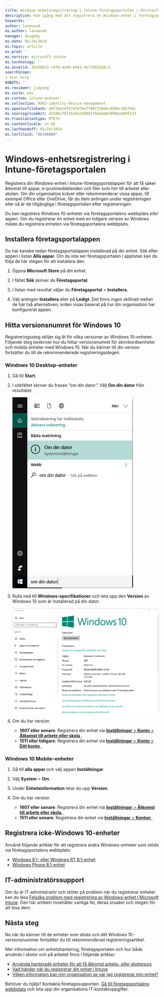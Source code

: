 ```yaml
---
title: Windows-enhetsregistrering i Intune-företagsportalen | Microsoft Docs
description: Kom igång med att registrera en Windows-enhet i företagsportalen
keywords: ''
author: lenewsad
ms.author: lanewsad
manager: dougeby
ms.date: 05/24/2019
ms.topic: article
ms.prod: ''
ms.service: microsoft-intune
ms.technology: ''
ms.assetid: 36250832-c6fd-4e8d-b681-de735023ebc3
searchScope:
- User help
ROBOTS: ''
ms.reviewer: jieyang
ms.suite: ems
ms.custom: intune-enduser
ms.collection: M365-identity-device-management
ms.openlocfilehash: d9f29e2d737dfd7bef709f239d6c8506c3bb746c
ms.sourcegitcommit: d258bcf6716c8a2589d3f8dada819905ee80f233
ms.translationtype: MTE75
ms.contentlocale: sv-SE
ms.lasthandoff: 05/24/2019
ms.locfileid: "66196884"
---
```

# <a name="windows-device-enrollment-in-intune-company-portal"></a>Windows-enhetsregistrering i Intune-företagsportalen  

Registrera din Windows-enhet i Intune-företagsportalappen för att få säker åtkomst till appar, e-postmeddelanden och filer som hör till arbetet eller skolan. Om din organisation kräver eller rekommenderar vissa appar, till exempel Office eller OneDrive, får du dem antingen under registreringen eller så är de tillgängliga i företagsportalen efter registreringen.  

Du kan registrera Windows 10-enheter via företagsportalens webbplats *eller* appen. Om du registrerar en enhet med en tidigare version av Windows måste du registrera enheten via företagsportalens webbplats.  

## <a name="install-company-portal-app"></a>Installera företagsportalappen  
Du har kanske redan företagsportalappen installerad på din enhet. Sök efter appen i listan __Alla appar__.  Om du inte ser företagsportalen i applistan kan du följa de här stegen för att installera den.  

1. Öppna **Microsoft Store** på din enhet.

2. I fältet **Sök** skriver du **Företagsportal**.

3. I listan med resultat väljer du **Företagsportal** > **Installera**.

4. Välj antingen **Installera** eller på **Ledigt**. Det finns ingen skillnad mellan de här två alternativen; orden visas baserat på hur din organisation har konfigurerat appen.  

## <a name="find-windows-10-version-number"></a>Hitta versionsnumret för Windows 10  
Registreringssteg skiljer sig åt för olika versioner av Windows 10-enheter. Följande steg beskriver hur du hittar versionsnumret för skrivbordsenheter och mobila enheter med Windows 10. När du känner till din version fortsätter du till de rekommenderade registreringsstegen.  

### <a name="windows-10-desktop-devices"></a>Windows 10 Desktop-enheter  

1. Gå till **Start**.

2. I sökfältet skriver du frasen ”om din dator”. Välj __Om din dator__ från resultatet.  


   ![search settings for about your pc](media/searching_for_about_your_pc.png)  

3. Rulla ned till **Windows-specifikationer** och leta upp den **Version** av Windows 10 som är installerad på din dator.  


   ![Om din dator i Windows 10 Desktop](media/settings_about_pc.png)  

4. Om du har version  

    *  __1607 eller senare__: Registrera din enhet via [**Inställningar** > **Konto** > **Åtkomst till arbete eller skola** ](enroll-windows-10-device.md#enroll-windows-10-version-1607-and-later-device).   
    * __1511 eller tidigare__: Registrera din enhet via [**Inställningar** > **Konto** > **Ditt konto** ](enroll-windows-10-device.md#enroll-windows-10-version-1511-and-earlier-device).  

### <a name="windows-10-mobile-devices"></a>Windows 10 Mobile-enheter       

1.  Gå till __alla appar__ och välj appen __Inställningar__.  
2.  Välj __System__ > __Om__.      
3.  Under __Enhetsinformation__ letar du upp __Version__.  
4. Om du har version  

    *  __1607 eller senare__: Registrera din enhet via [**Inställningar** > **Åtkomst till arbete eller skola** ](enroll-windows-10-device.md#enroll-windows-10-version-1607-and-later-device).   
    * __1511 eller senare__: Registrera din enhet via [**Inställningar** > **Konton** ](enroll-windows-10-device.md#enroll-windows-10-version-1511-and-earlier-device).  

## <a name="enroll-non-windows-10-devices"></a>Registrera icke-Windows 10-enheter  
Använd följande artiklar för att registrera andra Windows-enheter som stöds via företagsportalens webbplats:   
* [Windows 8.1- eller Windows RT 8.1-enhet](enroll-your-W81-or-rt81-windows.md)  
* [Windows Phone 8.1-enhet](enroll-your-wp81-windows.md)    

## <a name="it-administrator-support"></a>IT-administratörssupport  
Om du är IT-administratör och stöter på problem när du registrerar enheter kan du läsa [Felsöka problem med registrering av Windows-enhet i Microsoft Intune](https://support.microsoft.com/help/4469913). Den här artikeln innehåller vanliga fel, deras orsaker och stegen för att lösa dem.  

## <a name="next-steps"></a>Nästa steg  
Nu när du känner till de enheter som stöds och ditt Windows 10-versionsnummer fortsätter du till rekommenderad registreringsartikel.  
 
Mer information om enhetshantering, företagsportalen och hur både används i skolor och på arbetet finns i följande artiklar:  
* [Använda hanterade enheter för att få åtkomst arbets- eller skolresurs](use-managed-devices-to-get-work-done.md)  
* [Vad händer när du registrerar din enhet i Intune](what-happens-if-you-install-the-company-portal-app-and-enroll-your-device-in-intune-windows.md)  
* [Vilken information kan min organisation se när jag registrerar min enhet?](what-info-can-your-company-see-when-you-enroll-your-device-in-intune.md)  

Behöver du hjälp? Kontakta företagssupporten. [Gå till företagsportalens webbplats](https://go.microsoft.com/fwlink/?linkid=2010980) och leta upp din organisations IT-kontaktuppgifter.  
